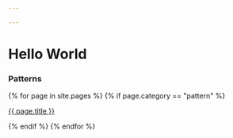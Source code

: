 ```yaml
---

---
```

# Hello World

### Patterns
{% for page in site.pages %}
    {% if page.category == "pattern" %}
        <p><a href="{{ page.url }}" style="color:{{ site.data.colors.link }}">{{ page.title }}</a></p>
    {% endif %}
{% endfor %}